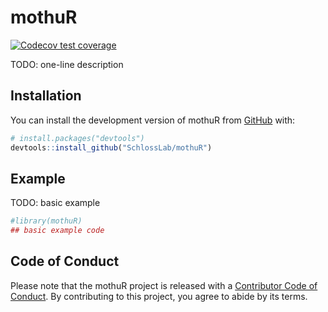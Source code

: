 
<!-- README.md is generated from README.Rmd. Please edit that file -->

# mothuR

<!-- badges: start -->

[![Codecov test
coverage](https://codecov.io/gh/SchlossLab/mothuR/branch/master/graph/badge.svg)](https://codecov.io/gh/SchlossLab/mothuR?branch=master)
<!-- badges: end -->

TODO: one-line description

## Installation

You can install the development version of mothuR from
[GitHub](https://github.com/SchlossLab) with:

``` r
# install.packages("devtools")
devtools::install_github("SchlossLab/mothuR")
```

## Example

TODO: basic example

``` r
#library(mothuR)
## basic example code
```

## Code of Conduct

Please note that the mothuR project is released with a [Contributor Code
of
Conduct](https://contributor-covenant.org/version/2/0/CODE_OF_CONDUCT.html).
By contributing to this project, you agree to abide by its terms.
